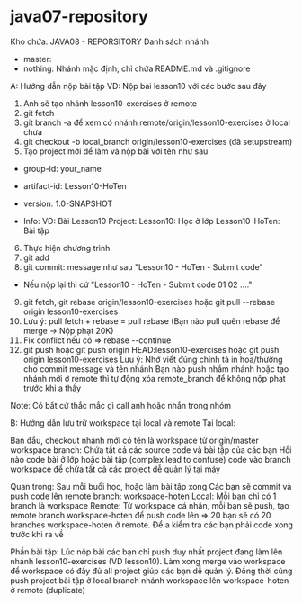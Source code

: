 ﻿# java07-repository

Kho chứa: JAVA08 - REPORSITORY
Danh sách nhánh

+ master:
+ nothing:
Nhánh mặc định, chỉ chứa README.md và .gitignore

A: Hướng dẫn nộp bài tập
VD: Nộp bài lesson10 với các bước sau đây

1. Anh sẽ tạo nhánh lesson10-exercises ở remote
2. git fetch
3. git branch -a để xem có nhánh remote/origin/lesson10-exercises ở local chưa
4. git checkout -b local_branch origin/lesson10-exercises (đã setupstream)
5. Tạo project mới để làm và nộp bài với tên như sau
+ group-id: your_name
+ artifact-id: Lesson10-HoTen
+ version: 1.0-SNAPSHOT

+ Info: VD: Bài Lesson10
Project:
Lesson10: Học ở lớp
Lesson10-HoTen: Bài tập

6. Thực hiện chương trình
7. git add
8. git commit: message như sau "Lesson10 - HoTen - Submit code"
+ Nếu nộp lại thì cứ "Lesson10 - HoTen - Submit code 01 02 ...."
9. git fetch, git rebase origin/lesson10-exercises hoặc git pull --rebase origin lesson10-exercises
10. Lưu ý: pull fetch + rebase = pull rebase (Bạn nào pull quên rebase để merge -> Nộp phạt 20K)
11. Fix conflict nếu có => rebase --continue
12. git push hoặc git push origin HEAD:lesson10-exercises hoặc git push origin lesson10-exercises
Lưu ý: Nhớ viết đúng chính tả in hoa/thường cho commit message và tên nhánh
Bạn nào push nhầm nhánh hoặc tạo nhánh mới ở remote thì tự động xóa remote_branch để không nộp phạt trước khi a thấy

Note: Có bất cứ thắc mắc gì call anh hoặc nhắn trong nhóm

B: Hướng dẫn lưu trữ workspace tại local và remote
Tại local:

Ban đầu, checkout nhánh mới có tên là workspace từ origin/master
workspace branch: Chứa tất cả các source code và bài tập của các bạn
Hồi nào code bài ở lớp hoặc bài tập (complex lead to confuse) code vào branch workspace để chứa tất cả các project dễ quản lý tại máy

Quan trọng: Sau mỗi buổi học, hoặc làm bài tập xong
Các bạn sẽ commit và push code lên remote branch: workspace-hoten
Local: Mỗi bạn chỉ có 1 branch là workspace
Remote: Từ workspace cá nhân, mỗi bạn sẽ push, tạo remote branch workspace-hoten để push code lên
=> 20 bạn sẽ có 20 branches workspace-hoten ở remote. Để a kiểm tra các bạn phải code xong trước khi ra về

Phần bài tập: Lúc nộp bài các bạn chỉ push duy nhất project đang làm lên nhánh lesson10-exercises (VD lesson10).
Làm xong merge vào workspace để workspace có đầy đủ all project giúp các bạn dễ quản lý. 
Đồng thời cũng push project bài tập ở local branch nhánh workspace lên workspace-hoten ở remote (duplicate)